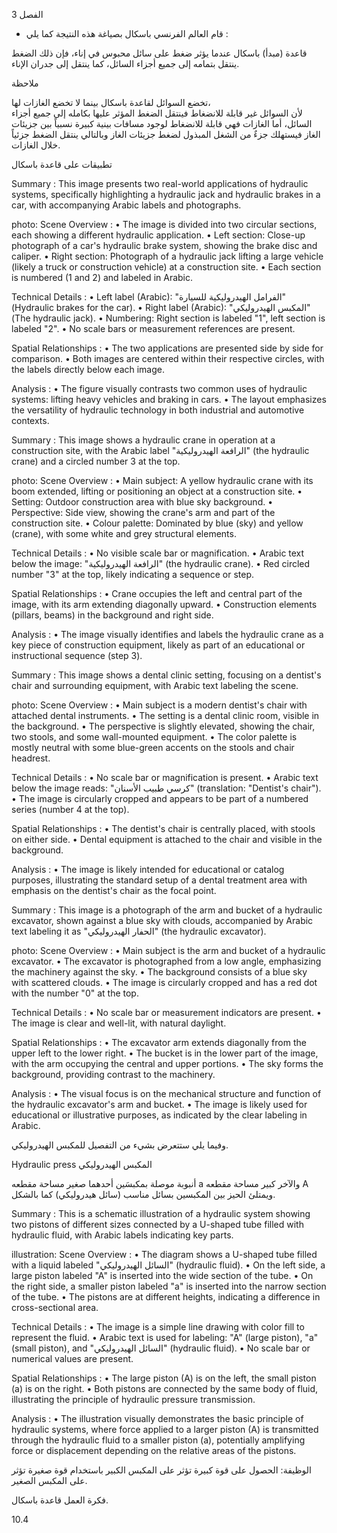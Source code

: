 3
الفصل <!-- text, from page 0 (l=0.852,t=0.033,r=0.925,b=0.074), with ID 00a80a76-9e31-410c-b0f7-0b7854d41d54 -->

* قام العالم الفرنسي باسكال بصياغة هذه النتيجة كما يلي : <!-- text, from page 0 (l=0.462,t=0.087,r=0.931,b=0.113), with ID e4e1114f-6b6e-4991-9cbc-eb3d93ab7991 -->

قاعدة (مبدأ) باسكال
عندما يؤثر ضغط على سائل محبوس في إناء، فإن ذلك الضغط ينتقل بتمامه إلى جميع أجزاء السائل، كما ينتقل إلى جدران الإناء. <!-- text, from page 0 (l=0.071,t=0.118,r=0.928,b=0.194), with ID 646d9976-ab96-4f5f-bee6-85381173fab7 -->

ملاحظة

تخضع السوائل لقاعدة باسكال بينما لا تخضع الغازات لها،  
لأن السوائل غير قابلة للانضغاط فينتقل الضغط المؤثر عليها بكامله إلى جميع أجزاء السائل، أما الغازات فهي قابلة للانضغاط لوجود مسافات بينية كبيرة نسبياً بين جزيئات الغاز فيستهلك جزءٌ من الشغل المبذول لضغط جزيئات الغاز وبالتالي ينتقل الضغط جزئياً خلال الغازات. <!-- text, from page 0 (l=0.071,t=0.208,r=0.940,b=0.345), with ID ed355233-ef62-4c73-bf77-79b0e9b43589 -->

تطبيقات على قاعدة باسكال <!-- text, from page 0 (l=0.616,t=0.360,r=0.930,b=0.400), with ID b8714da3-c3fa-4029-ab39-5a086366bf7a -->

Summary : This image presents two real-world applications of hydraulic systems, specifically highlighting a hydraulic jack and hydraulic brakes in a car, with accompanying Arabic labels and photographs.

photo:
Scene Overview :
  • The image is divided into two circular sections, each showing a different hydraulic application.
  • Left section: Close-up photograph of a car's hydraulic brake system, showing the brake disc and caliper.
  • Right section: Photograph of a hydraulic jack lifting a large vehicle (likely a truck or construction vehicle) at a construction site.
  • Each section is numbered (1 and 2) and labeled in Arabic.

Technical Details :
  • Left label (Arabic): "الفرامل الهيدروليكية للسيارة" (Hydraulic brakes for the car).
  • Right label (Arabic): "المكبس الهيدروليكي" (The hydraulic jack).
  • Numbering: Right section is labeled "1", left section is labeled "2".
  • No scale bars or measurement references are present.

Spatial Relationships :
  • The two applications are presented side by side for comparison.
  • Both images are centered within their respective circles, with the labels directly below each image.

Analysis :
  • The figure visually contrasts two common uses of hydraulic systems: lifting heavy vehicles and braking in cars.
  • The layout emphasizes the versatility of hydraulic technology in both industrial and automotive contexts. <!-- figure, from page 0 (l=0.579,t=0.406,r=0.921,b=0.585), with ID 07389643-ad43-4490-80b3-a39fed57d408 -->

Summary : This image shows a hydraulic crane in operation at a construction site, with the Arabic label "الرافعة الهيدروليكية" (the hydraulic crane) and a circled number 3 at the top.

photo:
Scene Overview :
  • Main subject: A yellow hydraulic crane with its boom extended, lifting or positioning an object at a construction site.
  • Setting: Outdoor construction area with blue sky background.
  • Perspective: Side view, showing the crane's arm and part of the construction site.
  • Colour palette: Dominated by blue (sky) and yellow (crane), with some white and grey structural elements.

Technical Details :
  • No visible scale bar or magnification.
  • Arabic text below the image: "الرافعة الهيدروليكية" (the hydraulic crane).
  • Red circled number "3" at the top, likely indicating a sequence or step.

Spatial Relationships :
  • Crane occupies the left and central part of the image, with its arm extending diagonally upward.
  • Construction elements (pillars, beams) in the background and right side.

Analysis :
  • The image visually identifies and labels the hydraulic crane as a key piece of construction equipment, likely as part of an educational or instructional sequence (step 3). <!-- figure, from page 0 (l=0.410,t=0.409,r=0.588,b=0.579), with ID 017177d6-6b82-470e-9659-ee82ea70b3c2 -->

Summary : This image shows a dental clinic setting, focusing on a dentist's chair and surrounding equipment, with Arabic text labeling the scene.

photo:
Scene Overview :
  • Main subject is a modern dentist's chair with attached dental instruments.
  • The setting is a dental clinic room, visible in the background.
  • The perspective is slightly elevated, showing the chair, two stools, and some wall-mounted equipment.
  • The color palette is mostly neutral with some blue-green accents on the stools and chair headrest.

Technical Details :
  • No scale bar or magnification is present.
  • Arabic text below the image reads: "كرسي طبيب الأسنان" (translation: "Dentist's chair").
  • The image is circularly cropped and appears to be part of a numbered series (number 4 at the top).

Spatial Relationships :
  • The dentist's chair is centrally placed, with stools on either side.
  • Dental equipment is attached to the chair and visible in the background.

Analysis :
  • The image is likely intended for educational or catalog purposes, illustrating the standard setup of a dental treatment area with emphasis on the dentist's chair as the focal point. <!-- figure, from page 0 (l=0.247,t=0.406,r=0.414,b=0.584), with ID e1c6a090-b3ae-4fad-8179-3a4f57e2dd80 -->

Summary : This image is a photograph of the arm and bucket of a hydraulic excavator, shown against a blue sky with clouds, accompanied by Arabic text labeling it as "الحفار الهيدروليكي" (the hydraulic excavator).

photo:
Scene Overview :
  • Main subject is the arm and bucket of a hydraulic excavator.
  • The excavator is photographed from a low angle, emphasizing the machinery against the sky.
  • The background consists of a blue sky with scattered clouds.
  • The image is circularly cropped and has a red dot with the number "0" at the top.

Technical Details :
  • No scale bar or measurement indicators are present.
  • The image is clear and well-lit, with natural daylight.

Spatial Relationships :
  • The excavator arm extends diagonally from the upper left to the lower right.
  • The bucket is in the lower part of the image, with the arm occupying the central and upper portions.
  • The sky forms the background, providing contrast to the machinery.

Analysis :
  • The visual focus is on the mechanical structure and function of the hydraulic excavator's arm and bucket.
  • The image is likely used for educational or illustrative purposes, as indicated by the clear labeling in Arabic. <!-- figure, from page 0 (l=0.071,t=0.408,r=0.253,b=0.581), with ID dd59893c-5fb0-4e3e-b471-135d71069d38 -->

وفيما يلي ستتعرض بشيء من التفصيل للمكبس الهيدروليكي. <!-- text, from page 0 (l=0.438,t=0.595,r=0.931,b=0.625), with ID ca2b7cba-7a92-4b70-ae76-d7f9c3716679 -->

Hydraulic press المكبس الهيدروليكي <!-- text, from page 0 (l=0.513,t=0.635,r=0.931,b=0.670), with ID b9bb7220-25b6-406e-9b2b-4275ad535834 -->

أنبوبة موصلة بمكبسَين أحدهما صغير مساحة مقطعه a
والآخر كبير مساحة مقطعه A ويمتلئ الحيز بين المكبسين
بسائل مناسب (سائل هيدروليكي) كما بالشكل. <!-- text, from page 0 (l=0.405,t=0.676,r=0.949,b=0.781), with ID bf04e96f-6e78-4eb4-83ed-aafa62cf4fe9 -->

Summary : This is a schematic illustration of a hydraulic system showing two pistons of different sizes connected by a U-shaped tube filled with hydraulic fluid, with Arabic labels indicating key parts.

illustration:
Scene Overview :
  • The diagram shows a U-shaped tube filled with a liquid labeled "السائل الهيدروليكي" (hydraulic fluid).
  • On the left side, a large piston labeled "A" is inserted into the wide section of the tube.
  • On the right side, a smaller piston labeled "a" is inserted into the narrow section of the tube.
  • The pistons are at different heights, indicating a difference in cross-sectional area.

Technical Details :
  • The image is a simple line drawing with color fill to represent the fluid.
  • Arabic text is used for labeling: "A" (large piston), "a" (small piston), and "السائل الهيدروليكي" (hydraulic fluid).
  • No scale bar or numerical values are present.

Spatial Relationships :
  • The large piston (A) is on the left, the small piston (a) is on the right.
  • Both pistons are connected by the same body of fluid, illustrating the principle of hydraulic pressure transmission.

Analysis :
  • The illustration visually demonstrates the basic principle of hydraulic systems, where force applied to a larger piston (A) is transmitted through the hydraulic fluid to a smaller piston (a), potentially amplifying force or displacement depending on the relative areas of the pistons. <!-- figure, from page 0 (l=0.075,t=0.659,r=0.344,b=0.773), with ID 49a97916-e3db-4ba0-a708-1f6ad9cda03e -->

الوظيفة: الحصول على قوة كبيرة تؤثر على المكبس الكبير باستخدام قوة صغيرة تؤثر على المكبس الصغير. <!-- text, from page 0 (l=0.135,t=0.785,r=0.952,b=0.842), with ID 51e59f95-bb74-4ff0-9130-3924f2557ff5 -->

فكرة العمل
قاعدة باسكال. <!-- text, from page 0 (l=0.752,t=0.854,r=0.947,b=0.896), with ID 33fce743-488a-45f2-a260-9363cfcc20d5 -->

$10.4$ <!-- marginalia, from page 0 (l=0.869,t=0.921,r=0.923,b=0.950), with ID 4158333f-e7f7-481c-837c-edeed21ccf5a -->
